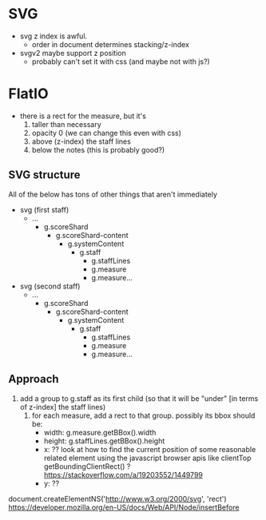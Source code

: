 # SVG
* svg z index is awful.
    * order in document determines stacking/z-index
* svgv2 maybe support z position
    * probably can't set it with css (and maybe not with js?)

# FlatIO
* there is a rect for the measure, but it's
    1. taller than necessary
    1. opacity 0 (we can change this even with css)
    1. above (z-index) the staff lines
    1. below the notes (this is probably good?)
    
## SVG structure
All of the below has tons of other things that aren't immediately 
* svg (first staff)
    * ...
        * g.scoreShard
            * g.scoreShard-content
                * g.systemContent
                    * g.staff
                        * g.staffLines
                        * g.measure
                        * g.measure...
* svg (second staff)
    * ...
        * g.scoreShard
            * g.scoreShard-content
                * g.systemContent
                    * g.staff
                        * g.staffLines
                        * g.measure
                        * g.measure...

## Approach
1. add a group to g.staff as its first child (so that it will be "under" [in terms of z-index] the staff lines)
    1. for each measure, add a rect to that group. possibly its bbox should be:
        * width: g.measure.getBBox().width
        * height: g.staffLines.getBBox().height
        * x: ?? look at how to find the current position of some reasonable related element using the javascript browser apis like clientTop getBoundingClientRect() ? https://stackoverflow.com/a/19203552/1449799 
        * y: ??

document.createElementNS('http://www.w3.org/2000/svg', 'rect')
https://developer.mozilla.org/en-US/docs/Web/API/Node/insertBefore

